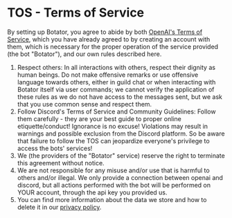 # TOS - Terms of Service
By setting up Botator, you agree to abide by both [OpenAI\'s Terms of Service](https://openai.com/terms/), which you have already agreed to by creating an account with them, which is necessary for the proper operation of the service provided (the bot \"Botator\"), and our own rules described here.
 
1. Respect others: In all interactions with others, respect their dignity as human beings. Do not make offensive remarks or use offensive language towards others, either in guild chat or when interacting with Botator itself via user commands; we cannot verify the application of these rules as we do not have access to the messages sent, but we ask that you use common sense and respect them.
2. Follow Discord\'s Terms of Service and Community Guidelines: Follow them carefully - they are your best guide to proper online etiquette/conduct! Ignorance is no excuse! Violations may result in warnings and possible exclusion from the Discord platform. So be aware that failure to follow the TOS can jeopardize everyone\'s privilege to access the bots\' services!
3. We (the providers of the \"Botator\" service) reserve the right to terminate this agreement without notice.
4. We are not responsible for any misuse and/or use that is harmful to others and/or illegal. We only provide a connection between openai and discord, but all actions performed with the bot will be performed on YOUR account, through the api key you provided us. 
5. You can find more information about the data we store and how to delete it in our [privacy policy](https://github.com/Paillat-dev/Botator/blob/main/privacypolicy.md).
